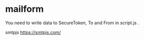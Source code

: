 # mailform

You need to write data to SecureToken, To and From in script.js .

smtpjs
https://smtpjs.com/
